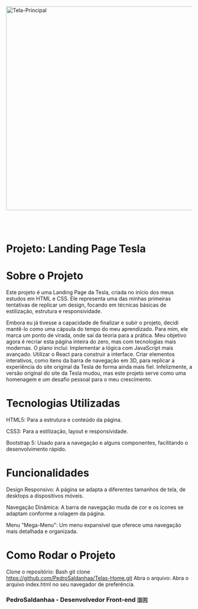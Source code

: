
<br>
<p align="start">
  <img src="https://raw.githubusercontent.com/PedroSaldanhaa/Telas-Home/refs/heads/main/TelasHome-Main.png" alt="Tela-Principal" width="550">
  &nbsp; &nbsp; &nbsp;
</p>
</p>
<br>




# Projeto: Landing Page Tesla

# Sobre o Projeto
Este projeto é uma Landing Page da Tesla, criada no início dos meus estudos em HTML e CSS. Ele representa uma das minhas primeiras tentativas de replicar um design, focando em técnicas básicas de estilização, estrutura e responsividade.

Embora eu já tivesse a capacidade de finalizar e subir o projeto, decidi mantê-lo como uma cápsula do tempo do meu aprendizado. Para mim, ele marca um ponto de virada, onde saí da teoria para a prática. Meu objetivo agora é recriar esta página inteira do zero, mas com tecnologias mais modernas. O plano inclui:
Implementar a lógica com JavaScript mais avançado.
Utilizar o React para construir a interface.
Criar elementos interativos, como itens da barra de navegação em 3D, para replicar a experiência do site original da Tesla de forma ainda mais fiel.
Infelizmente, a versão original do site da Tesla mudou, mas este projeto serve como uma homenagem e um desafio pessoal para o meu crescimento.


# Tecnologias Utilizadas
HTML5: Para a estrutura e conteúdo da página.

CSS3: Para a estilização, layout e responsividade.

Bootstrap 5: Usado para a navegação e alguns componentes, facilitando o desenvolvimento rápido.

# Funcionalidades
Design Responsivo: A página se adapta a diferentes tamanhos de tela, de desktops a dispositivos móveis.

Navegação Dinâmica: A barra de navegação muda de cor e os ícones se adaptam conforme a rolagem da página.

Menu "Mega-Menu": Um menu expansível que oferece uma navegação mais detalhada e organizada.



# Como Rodar o Projeto

Clone o repositório:
Bash
git clone https://github.com/PedroSaldanhaa/Telas-Home.git
Abra o arquivo: Abra o arquivo index.html no seu navegador de preferência.

### PedroSaldanhaa - Desenvolvedor Front-end 🇧🇷
